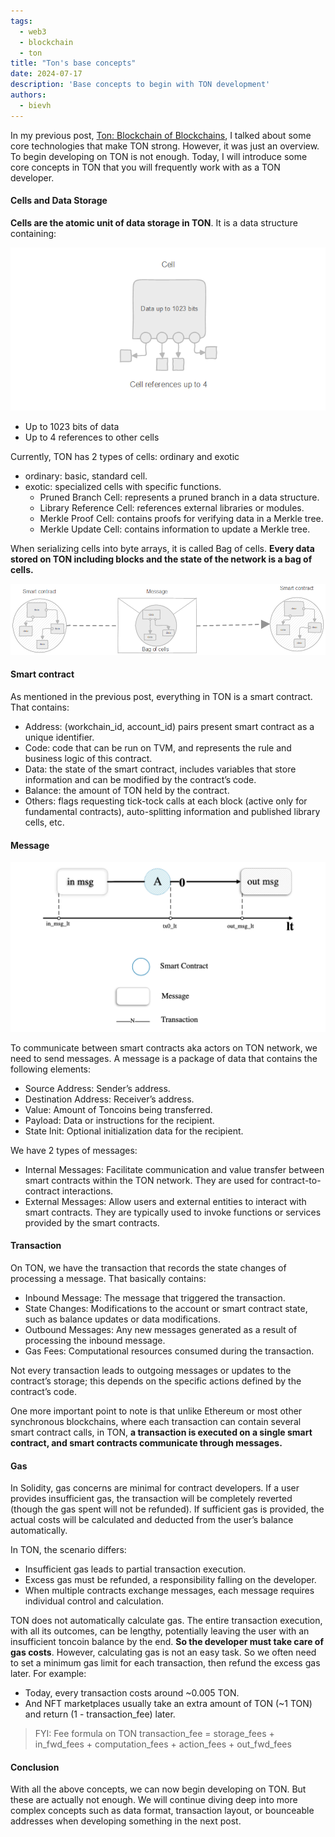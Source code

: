 ```yaml
---
tags: 
  - web3
  - blockchain
  - ton
title: "Ton's base concepts"
date: 2024-07-17
description: 'Base concepts to begin with TON development'
authors: 
  - bievh
---
```


In my previous post, [Ton: Blockchain of Blockchains](), I talked about some core technologies that make TON strong. However, it was just an overview. To begin developing on TON is not enough. Today, I will introduce some core concepts in TON that you will frequently work with as a TON developer.

#### Cells and Data Storage
**Cells are the atomic unit of data storage in TON**. It is a data structure containing:

![](./assets/ton_cell.png)

- Up to 1023 bits of data
- Up to 4 references to other cells

Currently, TON has 2 types of cells: ordinary and exotic
- ordinary: basic, standard cell.
- exotic: specialized cells with specific functions.
  - Pruned Branch Cell: represents a pruned branch in a data structure.
  - Library Reference Cell: references external libraries or modules.
  - Merkle Proof Cell: contains proofs for verifying data in a Merkle tree.
  - Merkle Update Cell: contains information to update a Merkle tree.

When serializing cells into byte arrays, it is called  Bag of cells. **Every data stored on TON including blocks and the state of the network is a bag of cells.**

![](./assets/ton_bag_of_cells.png)

#### Smart contract

As mentioned in the previous post, everything in TON is a smart contract. That contains:
- Address: (workchain_id, account_id) pairs present smart contract as a unique identifier.
- Code: code that can be run on TVM, and represents the rule and business logic of this contract.
- Data: the state of the smart contract, includes variables that store information and can be modified by the contract’s code.
- Balance: the amount of TON held by the contract.
- Others: flags requesting tick-tock calls at each block (active only for fundamental contracts), auto-splitting information and published library cells, etc.

#### Message

![](./assets/ton_message_flow.png)

To communicate between smart contracts aka actors on TON network, we need to send messages. A message is a package of data that contains the following elements:
- Source Address: Sender’s address.
- Destination Address: Receiver’s address.
- Value: Amount of Toncoins being transferred.
- Payload: Data or instructions for the recipient.
- State Init: Optional initialization data for the recipient.

We have 2 types of messages:
- Internal Messages: Facilitate communication and value transfer between smart contracts within the TON network. They are used for contract-to-contract interactions.
- External Messages: Allow users and external entities to interact with smart contracts. They are typically used to invoke functions or services provided by the smart contracts.

#### Transaction

On TON, we have the transaction that records the state changes of processing a message. That basically contains:
-	Inbound Message: The message that triggered the transaction.
-	State Changes: Modifications to the account or smart contract state, such as balance updates or data modifications.
-	Outbound Messages: Any new messages generated as a result of processing the inbound message. 
-	Gas Fees: Computational resources consumed during the transaction.

Not every transaction leads to outgoing messages or updates to the contract’s storage; this depends on the specific actions defined by the contract’s code. 

One more important point to note is that unlike Ethereum or most other synchronous blockchains, where each transaction can contain several smart contract calls, in TON, **a transaction is executed on a single smart contract, and smart contracts communicate through messages.**

#### Gas 

In Solidity, gas concerns are minimal for contract developers. If a user provides insufficient gas, the transaction will be completely reverted (though the gas spent will not be refunded). If sufficient gas is provided, the actual costs will be calculated and deducted from the user’s balance automatically.

In TON, the scenario differs:

- Insufficient gas leads to partial transaction execution.
- Excess gas must be refunded, a responsibility falling on the developer.
- When multiple contracts exchange messages, each message requires individual control and calculation.

TON does not automatically calculate gas. The entire transaction execution, with all its outcomes, can be lengthy, potentially leaving the user with an insufficient toncoin balance by the end. **So the developer must take care of gas costs**. However, calculating gas is not an easy task. So we often need to set a minimum gas limit for each transaction, then refund the excess gas later. For example: 

- Today, every transaction costs around ~0.005 TON.
- And NFT marketplaces usually take an extra amount of TON (~1 TON) and return (1 - transaction_fee) later.

> FYI: Fee formula on TON 
  transaction_fee = storage_fees
    + in_fwd_fees
    + computation_fees
    + action_fees
    + out_fwd_fees

#### Conclusion

With all the above concepts, we can now begin developing on TON. But these are actually not enough. We will continue diving deep into more complex concepts such as data format, transaction layout, or bounceable addresses when developing something in the next post.
